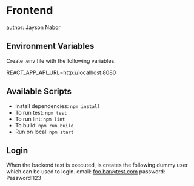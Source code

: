 # Frontend
author: Jayson Nabor


## Environment Variables

Create .env file with the following variables.  

REACT_APP_API_URL=http://localhost:8080

## Available Scripts

-   Install dependencies: `npm install`
-   To run test: `npm test`
-   To run lint: `npm lint`
-   To build: `npm run build`
-   Run on local: `npm start`



## Login

When the backend test is executed, is creates the following dummy user which can be used to login.
email: foo.bar@test.com
password: Password!123
